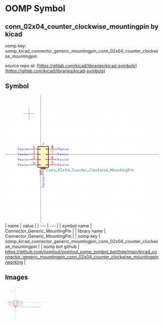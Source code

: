 # OOMP Symbol  
## conn_02x04_counter_clockwise_mountingpin  by kicad  
  
oomp key: oomp_kicad_connector_generic_mountingpin_conn_02x04_counter_clockwise_mountingpin  
  
source repo at: [https://gitlab.com/kicad/libraries/kicad-symbols](https://gitlab.com/kicad/libraries/kicad-symbols)  
## Symbol  
  
[![working.png](working_600.png)](working.png)  
| name | value | 
| --- | --- | 
| symbol name | Connector_Generic_MountingPin | 
| library name | Connector_Generic_MountingPin | 
| oomp key | oomp_kicad_connector_generic_mountingpin_conn_02x04_counter_clockwise_mountingpin | 
| oomp bot github | https://github.com/oomlout/oomlout_oomp_symbol_bot/tree/main/kicad_connector_generic_mountingpin_conn_02x04_counter_clockwise_mountingpin/working | 
## Images  
  
[![working.png](working_140.png)](working.png)  
